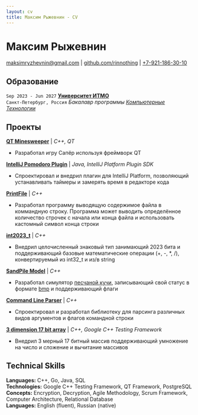 ```yaml
---
layout: cv
title: Максим Рыжевнин - CV
---
```

# Максим Рыжевнин

<div id="webaddress">
<a href="mailto:maksimryzhevnin@gmail.com">maksimryzhevnin@gmail.com</a>
| <a href="http://github.com/rinnothing">github.com/rinnothing</a> | <a href="tel:+79211863010">+7-921-186-30-10</a>
</div>

## Образование

`Sep 2023 - Jun 2027`
__[Университет ИТМО](https://itmo.ru/)__  
`Санкт-Петербург, Россия`
_Бакалавр программы [Компьютерные Технологии](https://abit.itmo.ru/program/bachelor/programming)_

## Проекты

__[QT Minesweeper](https://sourceforge.net/p/qt-minesweeper/code/ci/main/tree/)__
| _C++, QT_  
* Разработал игру Сапёр используя фреймворк QT

__[IntelliJ Pomodoro Plugin](https://github.com/rinnothing/intellij-pomodoro-plugin)__
| _Java, IntelliJ Platform Plugin SDK_ 
* Спроектировал и внедрил плагин для IntelliJ Platform, позволяющий устанавливать таймеры и замерять время в редакторе кода 

__[PrintFile](https://sourceforge.net/p/labwork1-rinnothing/code/ci/deadline_0/tree/)__
| _C++_ 
* Разработал программу выводящую содержимое файла в коммандную строку. Программа может выводить определённое количество строчек с начала или конца файла и использовать кастомный символ конца строки 

__[int2023\_t](https://sourceforge.net/p/labwork2-rinnothing/code/ci/deadline_1/tree/)__
| _C++_ 
* Внедрил целочисленный знаковый тип занимающий 2023 бита и поддерживающий базовые математические операции (+, -, *, /), конвертируемый из int32\_t и из/в string 

__[SandPile Model](https://sourceforge.net/p/labwork3-rinnothing/code/ci/deadline_1/tree/)__
| _C++_ 
* Разработал симулятор [песчаной кучи](https://en.wikipedia.org/wiki/Abelian_sandpile_model), записывающий свой статус в формате [bmp](https://en.wikipedia.org/wiki/BMP_file_format) и поддерживающий флаги 

__[Command Line Parser](https://sourceforge.net/p/labwork4-rinnothing/code/ci/deadline_1/tree/)__
| _C++_ 
* Спроектировал и разработал библиотеку для парсинга различных видов аргументов и флагов командной строки 

__[3 dimension 17 bit array](https://sourceforge.net/p/labwork5-rinnothing/code/ci/deadline_1/tree/)__
| _C++, Google C++ Testing Framework_
* Внедрил 3 мерный 17 битный массив поддерживающий умножение на число и сложение и вычитание массивов

## Technical Skills

__Languages:__ C++, Go, Java, SQL  
__Technologies:__ Google C++ Testing Framework, QT Framework, PostgreSQL  
__Concepts:__ Encryption, Decryption, Agile Methodology, Scrum Framework, Computer Architecture, Relational Database  
__Languages:__ English (fluent), Russian (native)  
